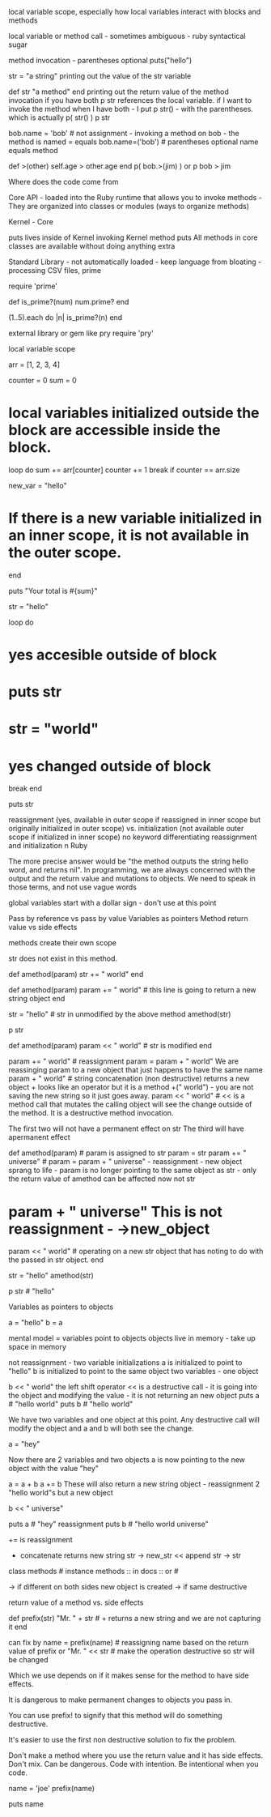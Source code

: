 local variable scope, especially how local variables interact with blocks and methods


local variable or method call - sometimes ambiguous - ruby syntactical sugar

method invocation - parentheses optional
puts("hello")

str = "a string"
printing out the value of the str variable

def str
  "a method"
end
printing out the return value of the method invocation
if you have both p str references the local variable. if I want to invoke the method when I have both - I put p str() - with the parentheses. which is actually p( str() )
p str

bob.name = 'bob' # not assignment - invoking a method on bob - the method is named = equals
bob.name=('bob') # parentheses optional
name equals method

def >(other)
  self.age > other.age
end
p( bob.>(jim) )
or
p bob > jim



Where does the code come from

Core API - loaded into the Ruby runtime that allows you to invoke methods - They are organized into classes or modules (ways to organize methods)

Kernel - Core

puts lives inside of Kernel
invoking Kernel method puts
All methods in core classes are available without doing anything extra

Standard Library - not automatically loaded - keep language from bloating - processing CSV files, prime

require 'prime'

def is_prime?(num)
  num.prime?
end

(1..5).each do |n|
  is_prime?(n)
end

external library or gem like pry
require 'pry'


local variable scope

arr = [1, 2, 3, 4]

counter = 0
sum = 0
  # local variables initialized outside the block are accessible inside the block.
loop do
 sum += arr[counter]
 counter += 1
  break if counter == arr.size

  new_var = "hello"
  # If there is a new variable initialized in an inner scope, it is not available in the outer scope.
end

puts "Your total is #{sum}"

str = "hello"

loop do
  # yes accesible outside of block
  # puts str
  # str = "world"
  # yes changed outside of block
 break
  end

  puts str

  reassignment (yes, available in outer scope if reassigned in inner scope but originally initialized in outer scope) vs. initialization (not available outer scope if initialized in inner scope) no keyword differentiating reassignment and initialization n Ruby


The more precise answer would be "the method outputs the string hello word, and returns nil". In programming, we are always concerned with the output and the return value and mutations to objects. We need to speak in those terms, and not use vague words

global variables start with a dollar sign - don't use at this point

Pass by reference vs pass by value
Variables as pointers
Method return value vs side effects

methods create their own scope

str does not exist in this method.

def amethod(param)
  str += " world"
end

def amethod(param)
  param += " world" # this line is going to return a new string object
end

str = "hello" # str in unmodified by the above method
amethod(str)

p str


def amethod(param)
  param << " world" # str is modified
end

param += " world" # reassignment param = param + " world" We are reassinging param to a new object that just happens to have the same name
param + " world" # string concatenation (non destructive) returns a new object + looks like an operator but it is a method +(" world") - you are not saving the new string so it just goes away.
param << " world" # << is a method call that mutates the calling object will see the change outside of the method. It is a destructive method invocation.

The first two will not have a permanent effect on str
The third will have apermanent effect

def amethod(param) # param is assigned to str param = str
  param += " universe" # param = param + " universe" - reassignment - new object sprang to life - param is no longer pointing to the same object as str - only the return value of amethod  can be affected now not str
  # param + " universe" This is not reassignment - ->new_object
  param << " world" # operating on a new str object that has noting to do with the passed in str object.
end

str = "hello"
amethod(str)

p str # "hello"

Variables as pointers to objects

a = "hello"
b = a

mental model = variables point to objects
objects live in memory - take up space in memory

not reassignment - two variable initializations
a is initialized to point to "hello"
b is initialized to point to the same object
two variables - one object

b << " world"
the left shift operator << is a destructive call - it is going into the object and modifying the value - it is not returning an new object
puts a # "hello world"
puts b # "hello world"

We have two variables and one object at this point. Any destructive call will modify the object and a and b will both see the change.

a = "hey"

Now  there are 2 variables and two objects a is now pointing to the new object with the value "hey"

a = a + b
a += b
These will also return a new string object - reassignment 2 "hello world"s but a new object

b << " universe"

puts a # "hey" reassignment
puts b # "hello world universe"

+= is reassignment
+ concatenate returns new string str -> new_str
<< append str -> str

class methods #
instance methods ::
in docs :: or #

-> if different on both sides new object is created
-> if same destructive

return value of a method vs. side effects

def prefix(str)
  "Mr. " + str  # + returns a new string and we are not capturing it
end

can fix by
name = prefix(name) # reassigning name based on the return value of prefix
or
"Mr. " << str # make the operation destructive so str will be changed

Which we use depends on if it makes sense for the method to have side effects.

It is dangerous to make permanent changes to objects you pass in.

You can use prefix! to signify that this method will do something destructive.

It's easier to use the first non destructive solution to fix the problem.

Don't make a method where you use the return value and it has side effects.  Don't mix. Can be dangerous. Code with intention. Be intentional when you code.

name = 'joe'
prefix(name)

puts name
